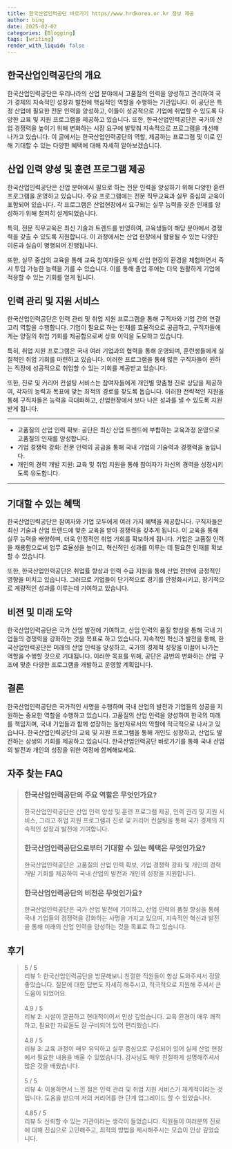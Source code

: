 ```yaml
---
title: 한국산업인력공단 바로가기 https//www.hrdkorea.or.kr 정보 제공
author: bing
date: 2025-02-02
categories: [Blogging]
tags: [writing]
render_with_liquid: false
---
```



<h2 id='한국산업인력공단_개요'>한국산업인력공단의 개요</h2>

<p>한국산업인력공단은 우리나라의 산업 분야에서 고품질의 인력을 양성하고 관리하여 국가 경제의 지속적인 성장과 발전에 핵심적인 역할을 수행하는 기관입니다. 이 공단은 특정 산업에 필요한 전문 인력을 양성하고, 이들이 성공적으로 기업에 취업할 수 있도록 다양한 교육 및 지원 프로그램을 제공하고 있습니다. 또한, 한국산업인력공단은 국가의 산업 경쟁력을 높이기 위해 변화하는 시장 요구에 발맞춰 지속적으로 프로그램을 개선해 나가고 있습니다. 이 글에서는 한국산업인력공단의 역할, 제공하는 프로그램 및 이로 인해 기대할 수 있는 다양한 혜택에 대해 자세히 알아보겠습니다.</p>

<h2 id='산업_인력_양성'>산업 인력 양성 및 훈련 프로그램 제공</h2>

<p>한국산업인력공단은 산업 분야에서 필요로 하는 전문 인력을 양성하기 위해 다양한 훈련 프로그램을 운영하고 있습니다. 주요 프로그램에는 전문 직무교육과 실무 중심의 교육이 포함되어 있습니다. 각 프로그램은 산업현장에서 요구되는 실무 능력을 갖춘 인재를 양성하기 위해 철저히 설계되었습니다.</p>

<p>특히, 전문 직무교육은 최신 기술과 트렌드를 반영하여, 교육생들이 해당 분야에서 경쟁력을 갖출 수 있도록 지원합니다. 이 과정에서는 산업 현장에서 활용될 수 있는 다양한 이론과 실습이 병행되어 진행됩니다. </p>

<p>또한, 실무 중심의 교육을 통해 교육 참여자들은 실제 산업 현장의 환경을 체험하면서 즉시 투입 가능한 능력을 기를 수 있습니다. 이를 통해 졸업 후에는 더욱 원활하게 기업에 적응할 수 있는 기회를 얻게 됩니다.</p>

<h2 id='인력_관리_및_지원'>인력 관리 및 지원 서비스</h2>

<p>한국산업인력공단은 인력 관리 및 취업 지원 프로그램을 통해 구직자와 기업 간의 연결고리 역할을 수행합니다. 기업이 필요로 하는 인재를 효율적으로 공급하고, 구직자들에게는 양질의 취업 기회를 제공함으로써 상호 이익을 도모하고 있습니다.</p>

<p>특히, 취업 지원 프로그램은 국내 여러 기업과의 협력을 통해 운영되며, 훈련생들에게 실질적인 취업 기회를 마련하고 있습니다. 이러한 프로그램을 통해 많은 구직자들이 원하는 직장에 성공적으로 취업할 수 있는 기회를 제공받고 있습니다.</p>

<p>또한, 진로 및 커리어 컨설팅 서비스는 참여자들에게 개인별 맞춤형 진로 상담을 제공하여, 각자의 능력과 목표에 맞는 최적의 경로를 찾도록 돕습니다. 이러한 전략적인 지원을 통해 구직자들은 능력을 극대화하고, 산업현장에서 보다 나은 성과를 낼 수 있도록 지원받게 됩니다.</p>

<hr />

<ul>
    <li>고품질의 산업 인력 확보: 공단은 최신 산업 트렌드에 부합하는 교육과정 운영으로 고품질의 인재를 양성합니다.</li>
    <li>기업 경쟁력 강화: 전문 인력의 공급을 통해 국내 기업의 기술력과 경쟁력을 높입니다.</li>
    <li>개인의 경력 개발 지원: 교육 및 취업 지원을 통해 참여자가 자신의 경력을 성장시키도록 유도합니다.</li>
</ul>

<hr />

<h2 id='기대할_수_있는_혜택'>기대할 수 있는 혜택</h2>

<p>한국산업인력공단은 참여자와 기업 모두에게 여러 가지 혜택을 제공합니다. 구직자들은 최신 기술과 산업 트렌드에 맞춘 교육을 받아 경쟁력을 갖추게 됩니다. 이 교육을 통해 실무 능력을 배양하며, 더욱 안정적인 취업 기회를 확보하게 됩니다. 기업은 고품질 인력을 채용함으로써 업무 효율성을 높이고, 혁신적인 성과를 이루는 데 필요한 인재를 확보할 수 있습니다.</p>

<p>또한, 한국산업인력공단은 취업률 향상과 인력 수급 지원을 통해 산업 전반에 긍정적인 영향을 미치고 있습니다. 그러므로 기업들이 단기적으로 경기를 안정화시키고, 장기적으로 계량적인 성과를 이루는데 기여하고 있습니다.</p>

<h2 id='비전_및_미래_도약'>비전 및 미래 도약</h2>

<p>한국산업인력공단은 국가 산업 발전에 기여하고, 산업 인력의 품질 향상을 통해 국내 기업들의 경쟁력을 강화하는 것을 목표로 하고 있습니다. 지속적인 혁신과 발전을 통해, 한국산업인력공단은 미래의 산업 인력을 양성하고, 국가의 경제적 성장을 이끌어 나가는 역할을 수행할 것으로 기대됩니다. 이러한 목표를 위해, 공단은 금번의 변화하는 산업 구조에 맞춘 다양한 프로그램을 개발하고 운영할 계획입니다. </p>

<h2 id='결론'>결론</h2>

<p>한국산업인력공단은 국가적인 사명을 수행하며 국내 산업의 발전과 기업들의 성공을 지원하는 중요한 역할을 수행하고 있습니다. 고품질의 산업 인력을 양성하여 한국의 미래를 책임지며, 국내 기업들과 함께 성장하는 동반자로서의 역할에 적극적으로 나서고 있습니다. 한국산업인력공단의 교육 및 지원 프로그램을 통해 개인도 성장하고, 산업도 발전하는 상생의 기회를 제공하고 있습니다. 한국산업인력공단 바로가기를 통해 국내 산업의 발전과 개인의 성장을 위한 여정에 함께해보세요.</p>


<h2 id='자주_찾는_FAQ'>자주 찾는 FAQ</h2>
<div itemscope="" itemtype="https://schema.org/FAQPage"> 
<blockquote> 
<div itemscope="" itemprop="mainEntity" itemtype="https://schema.org/Question"> 
<h3 itemprop="name">한국산업인력공단의 주요 역할은 무엇인가요?</h3> 
<div itemscope="" itemprop="acceptedAnswer" itemtype="https://schema.org/Answer"> 
<span itemprop="text"> 
<p>한국산업인력공단은 산업 인력 양성 및 훈련 프로그램 제공, 인력 관리 및 지원 서비스, 그리고 취업 지원 프로그램과 진로 및 커리어 컨설팅을 통해 국가 경제의 지속적인 성장과 발전에 기여합니다.</p> 
</span> 
</div> 
</div> 

<div itemscope="" itemprop="mainEntity" itemtype="https://schema.org/Question"> 
<h3 itemprop="name">한국산업인력공단으로부터 기대할 수 있는 혜택은 무엇인가요?</h3> 
<div itemscope="" itemprop="acceptedAnswer" itemtype="https://schema.org/Answer"> 
<span itemprop="text"> 
<p>한국산업인력공단은 고품질의 산업 인력 확보, 기업 경쟁력 강화 및 개인의 경력 개발 기회를 제공하여 국내 산업의 발전과 개인의 성장을 지원합니다.</p> 
</span> 
</div> 
</div> 

<div itemscope="" itemprop="mainEntity" itemtype="https://schema.org/Question"> 
<h3 itemprop="name">한국산업인력공단의 비전은 무엇인가요?</h3> 
<div itemscope="" itemprop="acceptedAnswer" itemtype="https://schema.org/Answer"> 
<span itemprop="text"> 
<p>한국산업인력공단은 국가 산업 발전에 기여하고, 산업 인력의 품질 향상을 통해 국내 기업들의 경쟁력을 강화하는 사명을 가지고 있으며, 지속적인 혁신과 발전을 통해 미래의 산업 인력을 양성하는 것을 목표로 하고 있습니다.</p> 
</span> 
</div> 
</div> 
</blockquote> 
</div>
<h2 id='후기'>후기</h2>
<div itemscope itemtype="https://schema.org/Product">
  <blockquote>
  <div itemprop="review" itemscope itemtype="https://schema.org/Review">
      <div itemprop="reviewRating" itemscope itemtype="https://schema.org/Rating"> <span itemprop="ratingValue">5</span> / <span itemprop="bestRating">5</span> </div>
      <span itemprop="reviewBody">리뷰 1: 한국산업인력공단을 방문해보니 친절한 직원들이 항상 도와주셔서 정말 좋았습니다. 질문에 대한 답변도 자세히 해주시고, 적극적으로 지원해 주셔서 큰 도움이 되었어요.</span>
  </div>
  <br>
  <div itemprop="review" itemscope itemtype="https://schema.org/Review">
      <div itemprop="reviewRating" itemscope itemtype="https://schema.org/Rating"> <span itemprop="ratingValue">4.9</span> / <span itemprop="bestRating">5</span> </div>
      <span itemprop="reviewBody">리뷰 2: 시설이 깔끔하고 현대적이어서 인상 깊었습니다. 교육 환경이 매우 쾌적하고, 필요한 자료들도 잘 구비되어 있어 편리했습니다.</span>
  </div>
  <br>
  <div itemprop="review" itemscope itemtype="https://schema.org/Review">
      <div itemprop="reviewRating" itemscope itemtype="https://schema.org/Rating"> <span itemprop="ratingValue">4.8</span> / <span itemprop="bestRating">5</span> </div>
      <span itemprop="reviewBody">리뷰 3: 교육 과정이 매우 유익하고 실무 중심으로 구성되어 있어 실제 산업 현장에서 필요한 내용을 배울 수 있었습니다. 강사님도 매우 친절하게 설명해주셔서 많은 것을 배웠습니다.</span>
  </div>
  <br>
  <div itemprop="review" itemscope itemtype="https://schema.org/Review">
      <div itemprop="reviewRating" itemscope itemtype="https://schema.org/Rating"> <span itemprop="ratingValue">5</span> / <span itemprop="bestRating">5</span> </div>
      <span itemprop="reviewBody">리뷰 4: 이용하면서 느낀 점은 인력 관리 및 취업 지원 서비스가 체계적이라는 것입니다. 도움을 받으며 저의 커리어를 한 단계 업그레이드 할 수 있었습니다.</span>
  </div>
  <br>
  <div itemprop="review" itemscope itemtype="https://schema.org/Review">
      <div itemprop="reviewRating" itemscope itemtype="https://schema.org/Rating"> <span itemprop="ratingValue">4.85</span> / <span itemprop="bestRating">5</span> </div>
      <span itemprop="reviewBody">리뷰 5: 신뢰할 수 있는 기관이라는 생각이 들었습니다. 직원들이 여러분의 진로에 대해 진심으로 고민해주고, 최적의 방법을 제시해주시는 모습이 인상 깊었습니다.</span>
  </div>
  </blockquote>
</div>
